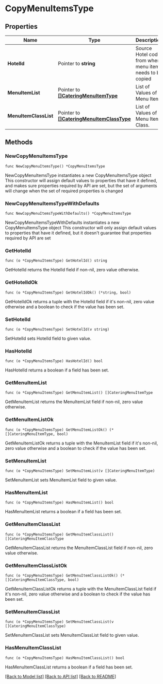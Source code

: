 # CopyMenuItemsType

## Properties

Name | Type | Description | Notes
------------ | ------------- | ------------- | -------------
**HotelId** | Pointer to **string** | Source Hotel code from where menu items needs to be copied | [optional] 
**MenuItemList** | Pointer to [**[]CateringMenuItemType**](CateringMenuItemType.md) | List of Values of Menu Item. | [optional] 
**MenuItemClassList** | Pointer to [**[]CateringMenuItemClassType**](CateringMenuItemClassType.md) | List of Values of Menu Item Class. | [optional] 

## Methods

### NewCopyMenuItemsType

`func NewCopyMenuItemsType() *CopyMenuItemsType`

NewCopyMenuItemsType instantiates a new CopyMenuItemsType object
This constructor will assign default values to properties that have it defined,
and makes sure properties required by API are set, but the set of arguments
will change when the set of required properties is changed

### NewCopyMenuItemsTypeWithDefaults

`func NewCopyMenuItemsTypeWithDefaults() *CopyMenuItemsType`

NewCopyMenuItemsTypeWithDefaults instantiates a new CopyMenuItemsType object
This constructor will only assign default values to properties that have it defined,
but it doesn't guarantee that properties required by API are set

### GetHotelId

`func (o *CopyMenuItemsType) GetHotelId() string`

GetHotelId returns the HotelId field if non-nil, zero value otherwise.

### GetHotelIdOk

`func (o *CopyMenuItemsType) GetHotelIdOk() (*string, bool)`

GetHotelIdOk returns a tuple with the HotelId field if it's non-nil, zero value otherwise
and a boolean to check if the value has been set.

### SetHotelId

`func (o *CopyMenuItemsType) SetHotelId(v string)`

SetHotelId sets HotelId field to given value.

### HasHotelId

`func (o *CopyMenuItemsType) HasHotelId() bool`

HasHotelId returns a boolean if a field has been set.

### GetMenuItemList

`func (o *CopyMenuItemsType) GetMenuItemList() []CateringMenuItemType`

GetMenuItemList returns the MenuItemList field if non-nil, zero value otherwise.

### GetMenuItemListOk

`func (o *CopyMenuItemsType) GetMenuItemListOk() (*[]CateringMenuItemType, bool)`

GetMenuItemListOk returns a tuple with the MenuItemList field if it's non-nil, zero value otherwise
and a boolean to check if the value has been set.

### SetMenuItemList

`func (o *CopyMenuItemsType) SetMenuItemList(v []CateringMenuItemType)`

SetMenuItemList sets MenuItemList field to given value.

### HasMenuItemList

`func (o *CopyMenuItemsType) HasMenuItemList() bool`

HasMenuItemList returns a boolean if a field has been set.

### GetMenuItemClassList

`func (o *CopyMenuItemsType) GetMenuItemClassList() []CateringMenuItemClassType`

GetMenuItemClassList returns the MenuItemClassList field if non-nil, zero value otherwise.

### GetMenuItemClassListOk

`func (o *CopyMenuItemsType) GetMenuItemClassListOk() (*[]CateringMenuItemClassType, bool)`

GetMenuItemClassListOk returns a tuple with the MenuItemClassList field if it's non-nil, zero value otherwise
and a boolean to check if the value has been set.

### SetMenuItemClassList

`func (o *CopyMenuItemsType) SetMenuItemClassList(v []CateringMenuItemClassType)`

SetMenuItemClassList sets MenuItemClassList field to given value.

### HasMenuItemClassList

`func (o *CopyMenuItemsType) HasMenuItemClassList() bool`

HasMenuItemClassList returns a boolean if a field has been set.


[[Back to Model list]](../README.md#documentation-for-models) [[Back to API list]](../README.md#documentation-for-api-endpoints) [[Back to README]](../README.md)


